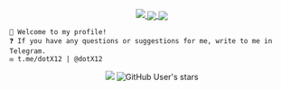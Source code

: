 <a href="https://github.com/dotX12">
<p align="center">
<img src="https://github-profile-summary-cards.vercel.app/api/cards/profile-details?username=dotX12&theme=github_dark">
<img align="center" src="https://github-profile-summary-cards.vercel.app/api/cards/stats?username=dotX12&theme=github_dark">
<img align="center" src="https://github-profile-summary-cards.vercel.app/api/cards/productive-time?username=dotX12&theme=github_dark"><br>
    </p>
</a> 


    👋 Welcome to my profile!
    ❓ If you have any questions or suggestions for me, write to me in Telegram.
    ✉️ t.me/dotX12 | @dotX12
   

 <p align="center">
 <img src="https://wakatime.com/badge/user/d7719120-a1d0-44d7-afe6-93e4e48ee23e.svg">
 <img alt="GitHub User's stars" src="https://img.shields.io/github/stars/dotX12?style=social">
 </p>
